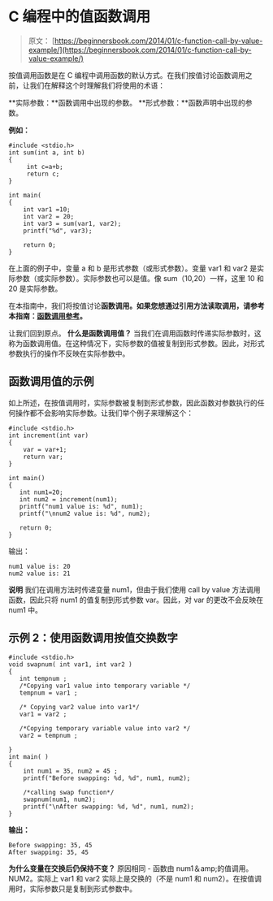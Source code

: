 # C 编程中的值函数调用

> 原文： [https://beginnersbook.com/2014/01/c-function-call-by-value-example/](https://beginnersbook.com/2014/01/c-function-call-by-value-example/)

按值调用函数是在 C 编程中调用函数的默认方式。在我们按值讨论函数调用之前，让我们在解释这个时理解我们将使用的术语：

**实际参数：**函数调用中出现的参数。
**形式参数：**函数声明中出现的参数。

**例如：**

```
#include <stdio.h>
int sum(int a, int b)
{
     int c=a+b;
     return c;
}

int main(
{
    int var1 =10;
    int var2 = 20;
    int var3 = sum(var1, var2);
    printf("%d", var3);

    return 0;
}
```

在上面的例子中，变量 a 和 b 是形式参数（或形式参数）。变量 var1 和 var2 是实际参数（或实际参数）。实际参数也可以是值。像 sum（10,20）一样，这里 10 和 20 是实际参数。

在本指南中，我们将按值讨论**函数调用。如果您想通过引用方法读取调用，请参考本指南：[函数调用参考](https://beginnersbook.com/2014/01/c-function-call-by-reference-example/)。**

让我们回到原点。
**什么是函数调用值？**
当我们在调用函数时传递实际参数时，这称为函数调用值。在这种情况下，实际参数的值被复制到形式参数。因此，对形式参数执行的操作不反映在实际参数中。

## 函数调用值的示例

如上所述，在按值调用时，实际参数被复制到形式参数，因此函数对参数执行的任何操作都不会影响实际参数。让我们举个例子来理解这个：

```
#include <stdio.h>
int increment(int var)
{
    var = var+1;
    return var;
}

int main()
{
   int num1=20;
   int num2 = increment(num1);
   printf("num1 value is: %d", num1);
   printf("\nnum2 value is: %d", num2);

   return 0;
}

```

输出：

```
num1 value is: 20
num2 value is: 21
```

**说明**
我们在调用方法时传递变量 num1，但由于我们使用 call by value 方法调用函数，因此只将 num1 的值复制到形式参数 var。因此，对 var 的更改不会反映在 num1 中。

## 示例 2：使用函数调用按值交换数字

```
#include <stdio.h>
void swapnum( int var1, int var2 )
{
   int tempnum ;
   /*Copying var1 value into temporary variable */
   tempnum = var1 ;

   /* Copying var2 value into var1*/
   var1 = var2 ;

   /*Copying temporary variable value into var2 */
   var2 = tempnum ;

}
int main( )
{
    int num1 = 35, num2 = 45 ;
    printf("Before swapping: %d, %d", num1, num2);

    /*calling swap function*/
    swapnum(num1, num2);
    printf("\nAfter swapping: %d, %d", num1, num2);
}

```

**输出：**

```
Before swapping: 35, 45
After swapping: 35, 45
```

**为什么变量在交换后仍保持不变？**
原因相同 - 函数由 num1＆amp;的值调用。 NUM2。实际上 var1 和 var2 实际上是交换的（不是 num1 和 num2）。在按值调用时，实际参数只是复制到形式参数中。